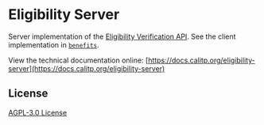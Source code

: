 # Eligibility Server

Server implementation of the [Eligibility Verification API](https://docs.calitp.org/eligibility-api/specification). See
the client implementation in [`benefits`](https://github.com/cal-itp/benefits).

View the technical documentation online: [https://docs.calitp.org/eligibility-server](https://docs.calitp.org/eligibility-server)

## License

[AGPL-3.0 License](./LICENSE)
